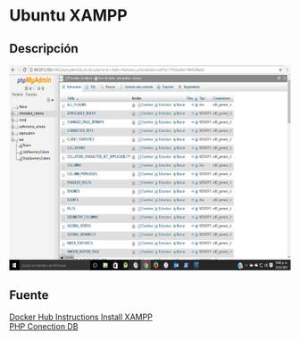 Ubuntu XAMPP
======================
## Descripción

<p align="center">
	<img src="https://github.com/ginppian/Docker-Ubuntu-XAMPP/blob/master/imgs/img1.png" width="682" height="368">
</p>

## Fuente

<a href="https://hub.docker.com/r/tomsik68/xampp/">Docker Hub Instructions Install XAMPP</a>
<br>
<a href="http://www.taringa.net/posts/hazlo-tu-mismo/15414522/Como-conectar-PHP-con-MySQL-en-un-Servidor-Local.html">PHP Conection DB</a>
<br>
